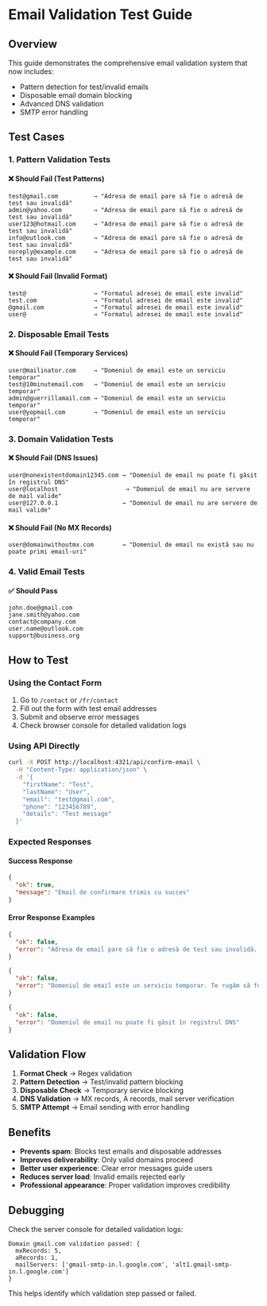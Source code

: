 # Email Validation Test Guide

## Overview

This guide demonstrates the comprehensive email validation system that now includes:
- Pattern detection for test/invalid emails
- Disposable email domain blocking
- Advanced DNS validation
- SMTP error handling

## Test Cases

### 1. Pattern Validation Tests

#### ❌ Should Fail (Test Patterns)
```
test@gmail.com          → "Adresa de email pare să fie o adresă de test sau invalidă"
admin@yahoo.com         → "Adresa de email pare să fie o adresă de test sau invalidă"
user123@hotmail.com     → "Adresa de email pare să fie o adresă de test sau invalidă"
info@outlook.com        → "Adresa de email pare să fie o adresă de test sau invalidă"
noreply@example.com     → "Adresa de email pare să fie o adresă de test sau invalidă"
```

#### ❌ Should Fail (Invalid Format)
```
test@                   → "Formatul adresei de email este invalid"
test.com                → "Formatul adresei de email este invalid"
@gmail.com              → "Formatul adresei de email este invalid"
user@                   → "Formatul adresei de email este invalid"
```

### 2. Disposable Email Tests

#### ❌ Should Fail (Temporary Services)
```
user@mailinator.com     → "Domeniul de email este un serviciu temporar"
test@10minutemail.com   → "Domeniul de email este un serviciu temporar"
admin@guerrillamail.com → "Domeniul de email este un serviciu temporar"
user@yopmail.com        → "Domeniul de email este un serviciu temporar"
```

### 3. Domain Validation Tests

#### ❌ Should Fail (DNS Issues)
```
user@nonexistentdomain12345.com → "Domeniul de email nu poate fi găsit în registrul DNS"
user@localhost                   → "Domeniul de email nu are servere de mail valide"
user@127.0.0.1                  → "Domeniul de email nu are servere de mail valide"
```

#### ❌ Should Fail (No MX Records)
```
user@domainwithoutmx.com        → "Domeniul de email nu există sau nu poate primi email-uri"
```

### 4. Valid Email Tests

#### ✅ Should Pass
```
john.doe@gmail.com
jane.smith@yahoo.com
contact@company.com
user.name@outlook.com
support@business.org
```

## How to Test

### Using the Contact Form
1. Go to `/contact` or `/fr/contact`
2. Fill out the form with test email addresses
3. Submit and observe error messages
4. Check browser console for detailed validation logs

### Using API Directly
```bash
curl -X POST http://localhost:4321/api/confirm-email \
  -H "Content-Type: application/json" \
  -d '{
    "firstName": "Test",
    "lastName": "User",
    "email": "test@gmail.com",
    "phone": "123456789",
    "details": "Test message"
  }'
```

### Expected Responses

#### Success Response
```json
{
  "ok": true,
  "message": "Email de confirmare trimis cu succes"
}
```

#### Error Response Examples
```json
{
  "ok": false,
  "error": "Adresa de email pare să fie o adresă de test sau invalidă. Te rugăm să folosești o adresă de email reală."
}

{
  "ok": false,
  "error": "Domeniul de email este un serviciu temporar. Te rugăm să folosești o adresă de email permanentă."
}

{
  "ok": false,
  "error": "Domeniul de email nu poate fi găsit în registrul DNS"
}
```

## Validation Flow

1. **Format Check** → Regex validation
2. **Pattern Detection** → Test/invalid pattern blocking
3. **Disposable Check** → Temporary service blocking
4. **DNS Validation** → MX records, A records, mail server verification
5. **SMTP Attempt** → Email sending with error handling

## Benefits

- **Prevents spam**: Blocks test emails and disposable addresses
- **Improves deliverability**: Only valid domains proceed
- **Better user experience**: Clear error messages guide users
- **Reduces server load**: Invalid emails rejected early
- **Professional appearance**: Proper validation improves credibility

## Debugging

Check the server console for detailed validation logs:
```
Domain gmail.com validation passed: {
  mxRecords: 5,
  aRecords: 1,
  mailServers: ['gmail-smtp-in.l.google.com', 'alt1.gmail-smtp-in.l.google.com']
}
```

This helps identify which validation step passed or failed.
